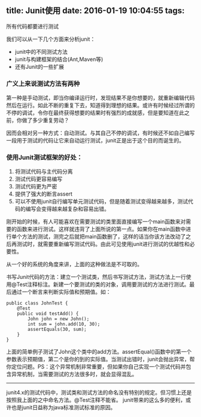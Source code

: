 title: Junit使用
date: 2016-01-19 10:04:55
tags:
---

所有代码都要进行测试

我们可以从一下几个方面来分析junit：
* junit中的不同测试方法
* junit与构建框架的结合(Ant,Maven等)
* 还有Junit的一些扩展

### 广义上来说测试方法有两种

第一种是手动测试，即当你编译运行时，发现结果不是你想要的，就重新编辑代码然后在运行。如此不断的重复下去，知道得到理想的结果。或许有时候经过所谓的不停的调试，令你在最终获得想要的结果时有强烈的成就感，但是要知道在此之前，你做了多少重复劳动？

因而会相对另一种方式：自动测试。与其自己不停的调试，有时候还不如自己编写一段用于测试的代码让它来自动运行测试，junit正是出于这个目的而诞生的。

### 使用Junit测试框架的好处：
1. 将测试代码与主代码分离
2. 测试代码更容易编写
3. 测试代码更为严密
4. 提供了强大的断言assert
5. 可以不使用junit自行编写单元测试代码，但是随着测试变得越来越多，测试代码的编写会变得越来越复杂和容易出错。

刚开始的时候，有人可能喜欢在需要测试的类里面直接编写一个main函数来对需要的函数来进行测试。这样就违背了上面所说的第一点。如果你在main函数中进行单个方法的测试，测完之后就把main函数删了，这样的话当你该方法改动了之后再测试时，就需要重新编写测试代码。由此可见使用junit进行测试的优越性和必要性。

从一个好的系统的角度来讲，上面的这种做法是不可取的。

书写Junit代码的方法：建立一个测试类，然后书写测试方法，测试方法上一行使用@Test注释标注。新建一个要测试的类的对象，调用要测试的方法进行测试。最后通过一个断言来判断实际值和预期值。如：
```
public class JohnTest {
    @Test
    public void testAdd() {
        John john = new John();
        int sum = john.add(10, 30);
        assertEquals(30, sum);
    }
}
```
上面的简单例子测试了John这个类中的add方法。assertEqual()函数中的第一个参数表示预期值，第二个是你的到的实际值。当测试出错时，junit会抛出异常，帮你定位问题。PS：这个异常机制非常重要，但如果你自己实现一个测试代码并包含异常机制，当需要测试的方法很多时，就会显得混乱。

---
junit4.x的测试代码中，测试类和测试方法的命名没有特别的规定。但习惯上还是按照我上面的之中命名方法。@Test注释不能省。
junit带来的这么多的便利，或许也是junit日益称为java标准测试标准的原因。

